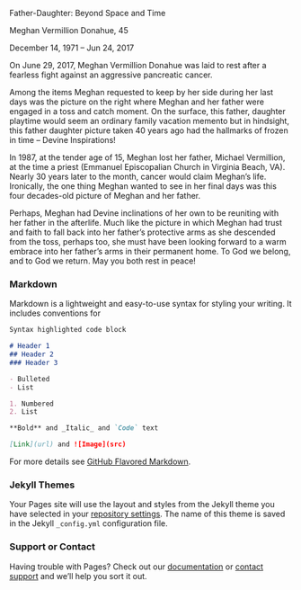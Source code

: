 Father-Daughter: Beyond Space and Time

Meghan Vermillion Donahue, 45

December 14, 1971 – Jun 24, 2017

On June 29, 2017, Meghan Vermillion Donahue was laid to rest after a fearless fight against an aggressive pancreatic cancer.

Among the items Meghan requested to keep by her side during her last days was the picture on the right where Meghan and her father were engaged in a toss and catch moment. On the surface, this father, daughter playtime would seem an ordinary family vacation memento but in hindsight, this father daughter picture taken 40 years ago had the hallmarks of frozen in time – Devine Inspirations!</p>
      
In 1987, at the tender age of 15, Meghan lost her father, Michael Vermillion, at the time a priest (Emmanuel Episcopalian Church in Virginia Beach, VA). Nearly 30 years later to the month, cancer would claim Meghan’s life. Ironically, the one thing Meghan wanted to see in her final days was this four decades-old picture of Meghan and her father.
 
Perhaps, Meghan had Devine inclinations of her own to be reuniting with her father in the afterlife.  Much like the picture in which Meghan had trust and faith to fall back into her father’s protective arms as she descended from the toss, perhaps too, she must have been looking forward to a warm embrace into her father’s arms in their permanent home.  To God we belong, and to God we return. May you both rest in peace! 

### Markdown

Markdown is a lightweight and easy-to-use syntax for styling your writing. It includes conventions for

```markdown
Syntax highlighted code block

# Header 1
## Header 2
### Header 3

- Bulleted
- List

1. Numbered
2. List

**Bold** and _Italic_ and `Code` text

[Link](url) and ![Image](src)
```

For more details see [GitHub Flavored Markdown](https://guides.github.com/features/mastering-markdown/).

### Jekyll Themes

Your Pages site will use the layout and styles from the Jekyll theme you have selected in your [repository settings](https://github.com/anjed/MVD/settings). The name of this theme is saved in the Jekyll `_config.yml` configuration file.

### Support or Contact

Having trouble with Pages? Check out our [documentation](https://help.github.com/categories/github-pages-basics/) or [contact support](https://github.com/contact) and we’ll help you sort it out.
